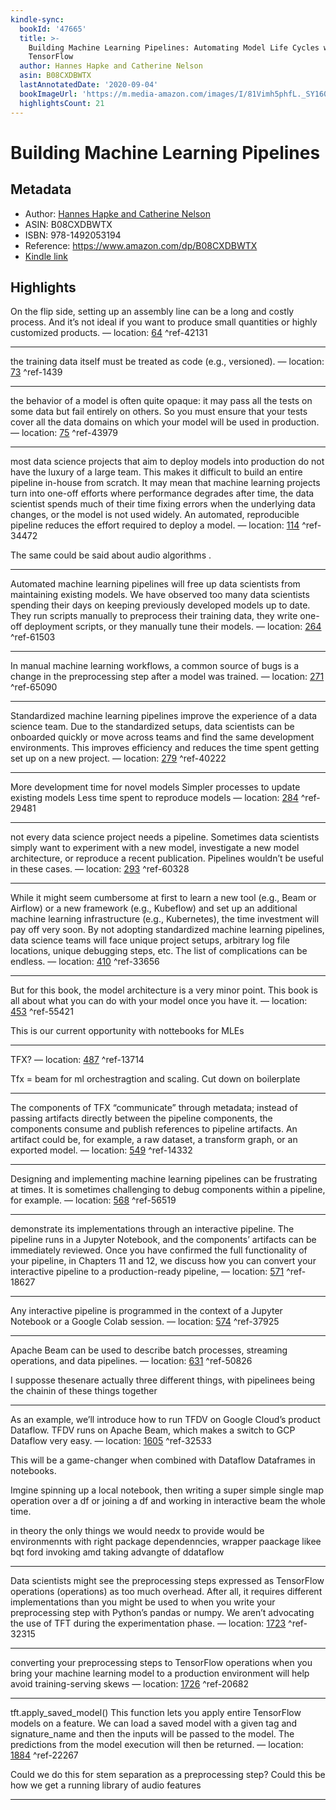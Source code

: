 ```yaml
---
kindle-sync:
  bookId: '47665'
  title: >-
    Building Machine Learning Pipelines: Automating Model Life Cycles with
    TensorFlow
  author: Hannes Hapke and Catherine Nelson
  asin: B08CXDBWTX
  lastAnnotatedDate: '2020-09-04'
  bookImageUrl: 'https://m.media-amazon.com/images/I/81Vimh5phfL._SY160.jpg'
  highlightsCount: 21
---
```

# Building Machine Learning Pipelines
## Metadata
* Author: [Hannes Hapke and Catherine Nelson](https://www.amazon.com/Hannes-Hapke/e/B07PV6Z58H/ref=dp_byline_cont_ebooks_1)
* ASIN: B08CXDBWTX
* ISBN: 978-1492053194
* Reference: https://www.amazon.com/dp/B08CXDBWTX
* [Kindle link](kindle://book?action=open&asin=B08CXDBWTX)

## Highlights
On the flip side, setting up an assembly line can be a long and costly process. And it’s not ideal if you want to produce small quantities or highly customized products. — location: [64](kindle://book?action=open&asin=B08CXDBWTX&location=64) ^ref-42131

---
the training data itself must be treated as code (e.g., versioned). — location: [73](kindle://book?action=open&asin=B08CXDBWTX&location=73) ^ref-1439

---
the behavior of a model is often quite opaque: it may pass all the tests on some data but fail entirely on others. So you must ensure that your tests cover all the data domains on which your model will be used in production. — location: [75](kindle://book?action=open&asin=B08CXDBWTX&location=75) ^ref-43979

---
most data science projects that aim to deploy models into production do not have the luxury of a large team. This makes it difficult to build an entire pipeline in-house from scratch. It may mean that machine learning projects turn into one-off efforts where performance degrades after time, the data scientist spends much of their time fixing errors when the underlying data changes, or the model is not used widely. An automated, reproducible pipeline reduces the effort required to deploy a model. — location: [114](kindle://book?action=open&asin=B08CXDBWTX&location=114) ^ref-34472

The same could be said about audio algorithms .

---
Automated machine learning pipelines will free up data scientists from maintaining existing models. We have observed too many data scientists spending their days on keeping previously developed models up to date. They run scripts manually to preprocess their training data, they write one-off deployment scripts, or they manually tune their models. — location: [264](kindle://book?action=open&asin=B08CXDBWTX&location=264) ^ref-61503

---
In manual machine learning workflows, a common source of bugs is a change in the preprocessing step after a model was trained. — location: [271](kindle://book?action=open&asin=B08CXDBWTX&location=271) ^ref-65090

---
Standardized machine learning pipelines improve the experience of a data science team. Due to the standardized setups, data scientists can be onboarded quickly or move across teams and find the same development environments. This improves efficiency and reduces the time spent getting set up on a new project. — location: [279](kindle://book?action=open&asin=B08CXDBWTX&location=279) ^ref-40222

---
More development time for novel models Simpler processes to update existing models Less time spent to reproduce models — location: [284](kindle://book?action=open&asin=B08CXDBWTX&location=284) ^ref-29481

---
not every data science project needs a pipeline. Sometimes data scientists simply want to experiment with a new model, investigate a new model architecture, or reproduce a recent publication. Pipelines wouldn’t be useful in these cases. — location: [293](kindle://book?action=open&asin=B08CXDBWTX&location=293) ^ref-60328

---
While it might seem cumbersome at first to learn a new tool (e.g., Beam or Airflow) or a new framework (e.g., Kubeflow) and set up an additional machine learning infrastructure (e.g., Kubernetes), the time investment will pay off very soon. By not adopting standardized machine learning pipelines, data science teams will face unique project setups, arbitrary log file locations, unique debugging steps, etc. The list of complications can be endless. — location: [410](kindle://book?action=open&asin=B08CXDBWTX&location=410) ^ref-33656

---
But for this book, the model architecture is a very minor point. This book is all about what you can do with your model once you have it. — location: [453](kindle://book?action=open&asin=B08CXDBWTX&location=453) ^ref-55421

This is our current opportunity with nottebooks for MLEs

---
TFX? — location: [487](kindle://book?action=open&asin=B08CXDBWTX&location=487) ^ref-13714

Tfx = beam for ml orchestragtion and scaling. Cut down on boilerplate 

---
The components of TFX “communicate” through metadata; instead of passing artifacts directly between the pipeline components, the components consume and publish references to pipeline artifacts. An artifact could be, for example, a raw dataset, a transform graph, or an exported model. — location: [549](kindle://book?action=open&asin=B08CXDBWTX&location=549) ^ref-14332

---
Designing and implementing machine learning pipelines can be frustrating at times. It is sometimes challenging to debug components within a pipeline, for example. — location: [568](kindle://book?action=open&asin=B08CXDBWTX&location=568) ^ref-56519

---
demonstrate its implementations through an interactive pipeline. The pipeline runs in a Jupyter Notebook, and the components’ artifacts can be immediately reviewed. Once you have confirmed the full functionality of your pipeline, in Chapters 11 and 12, we discuss how you can convert your interactive pipeline to a production-ready pipeline, — location: [571](kindle://book?action=open&asin=B08CXDBWTX&location=571) ^ref-18627

---
Any interactive pipeline is programmed in the context of a Jupyter Notebook or a Google Colab session. — location: [574](kindle://book?action=open&asin=B08CXDBWTX&location=574) ^ref-37925

---
Apache Beam can be used to describe batch processes, streaming operations, and data pipelines. — location: [631](kindle://book?action=open&asin=B08CXDBWTX&location=631) ^ref-50826

I supposse thesenare actually three different things, with pipelinees being the chainin of  these  things together 

---
As an example, we’ll introduce how to run TFDV on Google Cloud’s product Dataflow. TFDV runs on Apache Beam, which makes a switch to GCP Dataflow very easy. — location: [1605](kindle://book?action=open&asin=B08CXDBWTX&location=1605) ^ref-32533

This will be a game-changer when combined with Dataflow Dataframes in notebooks. 

Imgine spinning up a  local notebook, then writing a super simple single map operation over a df or joining a  df and working in interactive beam the whole time.

in theory the only things we would needx to provide would be environmennts with right package dependenncies, wrapper paackage likee bqt ford invoking amd taking advangte of ddataflow 

---
Data scientists might see the preprocessing steps expressed as TensorFlow operations (operations) as too much overhead. After all, it requires different implementations than you might be used to when you write your preprocessing step with Python’s pandas or numpy. We aren’t advocating the use of TFT during the experimentation phase. — location: [1723](kindle://book?action=open&asin=B08CXDBWTX&location=1723) ^ref-32315

---
converting your preprocessing steps to TensorFlow operations when you bring your machine learning model to a production environment will help avoid training-serving skews — location: [1726](kindle://book?action=open&asin=B08CXDBWTX&location=1726) ^ref-20682

---
tft.apply_saved_model() This function lets you apply entire TensorFlow models on a feature. We can load a saved model with a given tag and signature_name and then the inputs will be passed to the model. The predictions from the model execution will then be returned. — location: [1884](kindle://book?action=open&asin=B08CXDBWTX&location=1884) ^ref-22267

Could we do this for stem separation as a preprocessing step? Could this be how we get a running library of audio features

---
